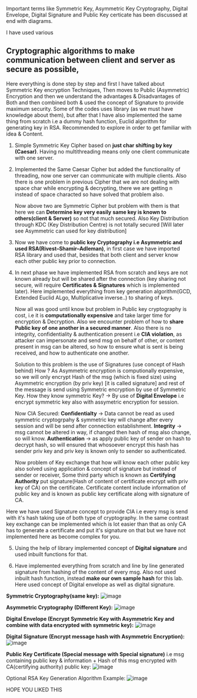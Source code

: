 Important terms like Symmetric Key, Asymmetric Key Cryptography, Digital Envelope, Digital Signature and Public Key certicate has been discussed at end with diagrams.

I have used various 
## **Cryptographic algorithms to make communication between client and server as secure as possible**, 
Here everything is done step by step and first I have talked about Symmetric Key encryption Techniques, Then moves to Public (Asymmetric) Encryption and then we understand the advantages & Disadvantages of Both and then combined both & used the concept of Signature to provide maximum security.
Some of the codes uses library (as we must have knowledge about them), but after that I have also implemented the same thing from scratch i.e a dummy hash function, Euclid algorithm for generating key in RSA.
Recommended to explore in order to get familiar with idea & Content.


  1. Simple Symmetric Key Cipher based on **just char shifting by key (Caesar)**. Having no multithreading means only one client communicate with one server.
  2. Implemented the Same Caesar Cipher but added the functionality of threading, now one server can communicate with multiple clients. Also there is one problem in previous Cipher that we are not dealing with space char while encrypting & decrypting, there we are getting n instead of space characted so have solved that problem also.

      Now above two are Symmetric Cipher but problem with them is that here we can
     **Determine key very easily**
     **same key is known to others(client & Server)** so not that much secured.
     Also Key Distribution through KDC (Key Distribution Centre) is not totally secured [Will later see Asymmetric can used for key distribution]
  4. Now we have come to **public key Cryptography i.e Asymmetric and used RSA(Rivest–Shamir–Adleman)**, in first case we have imported RSA library and used that, besides that both client and server know each other public key prior to connection.
  5. In next phase we have implemented RSA from scratch and keys are not known already but will be shared after the connection (key sharing not secure, will require **Certificates & Signatures** which is implemented later). Here implemented everything from key generation algorithm(GCD, Extended Euclid ALgo, Multiplicative inverse..) to sharing of keys.

       Now all was good until know but problem in Public key cryptography is cost, i.e it is **computationally expensive** and take larger time for encryption & Decryption.
       Also we encounter problem of how to **share Public key of one another in a secured manner**.
       Also there is no integrity, confidentiality & authentication present i.e **CIA violation**, as attacker can impersonate and send msg on behalf of other, or content present in msg can be altered, so how to ensure what is sent is being received, and how to authenticate one another.

     Solution to this problem is the use of Signatures (use concept of Hash behind) How ? 
     As Asymmetric encryption is computionally expensive, so we will only encrypt Hash of the msg (which is fixed size) using Asymmetric encryption (by priv key) [it is called signature] and rest of the message is send using Symmetric encryption by use of Symmetric Key.
     How they know symmetric Key? -> By use of **Digital Envelope** i.e encrypt symmetric key also with assymetric encryption for session. 

     Now CIA Secured:
     **Confidentialty** -> Data cannot be read as used symmetric cryptogrpahy & symmetric key will change after every session and will be send after connection establishment.
     **Integrity** -> msg cannot be altered in way, if changed then hash of msg also change, so will know.
     **Authentication** -> as apply public key of sender on hash to decrypt hash, so will ensured that whosoever encrypt this hash has sender priv key and priv key is known only to sender so authenticated.

     Now problem of Key exchange that how will know each other public key also solved using application & concept of signature but instead of sender or receiver, Some third party which is known as **Certifying Authority** put signature(Hash of content of certificate encrypt with priv key of CA) on the certificate. Certificate content include information of public key and is known as public key certificate along with signature of CA.

  Here we have used Signature concept to provide CIA i.e every msg is send with it's hash taking use of both type of cryptography. In the same contrast key exchange can be implemented which is lot easier than that as only CA has to generate a certificate and put it's signature on that but we have not implemented here as become complex for you.
  
  5. Using the help of library implemented concept of **Digital signature** and used inbuilt functions for that.
     
  6. Have implemented everything from scratch and line by line generated signature from hashing of the content of every msg. Also not used inbuilt hash function, instead **make our own sample hash** for this lab. Here used concept of Digital envelope as well as digital signature.

**Symmetric Cryptography(same key):** ![image](https://github.com/himansh19/Cryptography-Algorithm/assets/89848299/9336849c-9095-4845-b526-49a91e8e1048)

**Asymmetric Cryptography (Different Key):** ![image](https://github.com/himansh19/Cryptography-Algorithm/assets/89848299/f21affb5-b400-4dfc-a8eb-a310fbcd75c4)

**Digital Envelope (Encrypt Symmetric Key with Asymmetric Key and combine with data encrypted with symmetric key):** ![image](https://github.com/himansh19/Cryptography-Algorithm/assets/89848299/7f13f4c3-f0d1-4d1b-9996-4912a52a75a0)

**Digital Signature (Encrypt message hash with Asymmetric Encryption):** ![image](https://github.com/himansh19/Cryptography-Algorithm/assets/89848299/cd6fa52e-9e20-4567-972e-867e1ba0338e)

**Public Key Certificate (Special message with Special signature)** i.e msg containing public key & information + Hash of this msg encrypted with CA(certifying authority) public key: ![image](https://github.com/himansh19/Cryptography-Algorithm/assets/89848299/4983dd7b-44d9-405a-b554-49051e67e3af)

Optional RSA Key Generation Algorithm Example: ![image](https://github.com/himansh19/Cryptography-Algorithm/assets/89848299/4f498557-8c49-4308-b50b-a94c02fda30c)


HOPE YOU LIKED THIS
     
